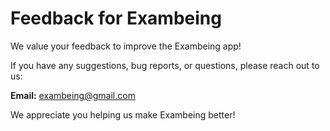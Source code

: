 # Feedback for Exambeing

We value your feedback to improve the Exambeing app!

If you have any suggestions, bug reports, or questions, please reach out to us:

**Email:** exambeing@gmail.com

We appreciate you helping us make Exambeing better!
